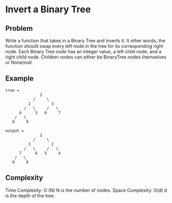 # Invert a Binary Tree

## Problem

Write a function that takes in a Binary Tree and inverts it. It other words, the function should swap every left node in the tree for its corresponding right node. Each Binary Tree node has an integer value, a left child node, and a right child node. Children nodes can either be BinaryTree nodes themselves or None/null.

## Example

```
tree = 
               1
            /     \
          2         3
        /   \     /   \ 
      4      5   6     7
    /   \
   8     9

output = 
               1
            /     \
          3         2
        /   \     /   \ 
      7      6   5     4
    /   \
   9     8
```

## Complexity

Time Complexity: O (N) N is the number of nodes.
Space Complexity: O(d) d is the depth of the tree.
